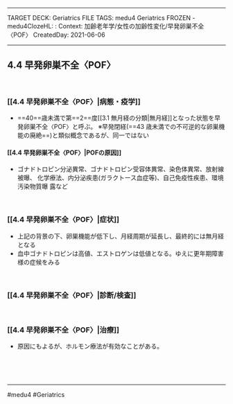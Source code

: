 
---
TARGET DECK: Geriatrics
FILE TAGS: medu4 Geriatrics
FROZEN - medu4ClozeHL:
 : 
Context: 加齢老年学/女性の加齢性変化/早発卵巣不全〈POF〉
CreatedDay: 2021-06-06

---

## 4.4 早発卵巣不全〈POF〉

<br>

### [[4.4 早発卵巣不全〈POF〉|病態・疫学]]
* ==40==歳未満で第==2==度[[3.1 無月経の分類|無月経]]となった状態を早発卵巣不全〈POF〉と呼ぶ。
※早発閉経(==43 歳未満での不可逆的な卵巣機能の廃絶==)と類似概念であるが、同一ではない
<!--ID: 1623210714759-->



#### [[4.4 早発卵巣不全〈POF〉|POFの原因]]
* ゴナドトロピン分泌異常、ゴナドトロピン受容体異常、染色体異常、放射線被曝、 化学療法、内分泌疾患(ガラクトース血症等)、自己免疫性疾患、環境汚染物質曝 露など

<br>

### [[4.4 早発卵巣不全〈POF〉|症状]]
* 上記の背景の下、卵巣機能が低下し、月経周期が延長し、最終的には無月経となる
* 血中ゴナドトロピンは高値、エストロゲンは低値となる。ゆえに更年期障害様の症候をみる

<br>

### [[4.4 早発卵巣不全〈POF〉|診断/検査]]


<br>

### [[4.4 早発卵巣不全〈POF〉|治療]]
* 原因にもよるが、ホルモン療法が有効なことがある。
 

<br><br><br>

---
#medu4 #Geriatrics
